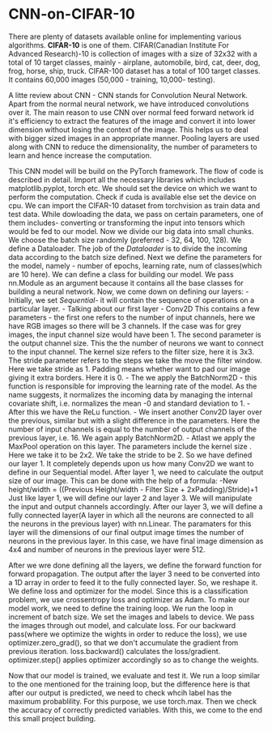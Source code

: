 # CNN-on-CIFAR-10

There are plenty of datasets available online for implementing various algorithms. **CIFAR-10** is one of them. CIFAR(Canadian Institute For Advanced Research)-10 is collection of images with a size of 32x32 with a total of 10 target classes, mainly - airplane, automobile, bird, cat, deer, dog, frog, horse, ship, truck. CIFAR-100 dataset has a total of 100 target classes. It contains 60,000 images (50,000 - training, 10,000- testing).

A litte review about CNN - CNN stands for Convolution Neural Network. Apart from the normal neural network, we have introduced convolutions over it. The main reason to use CNN over normal feed forward network id it's efficiency to extract the features of the image and convert it into lower dimension without losing the context of the image. This helps us to deal with bigger sized images in an appropriate manner. Pooling layers are used along with CNN to reduce the dimensionality, the number of parameters to learn and hence increase the computation.

This CNN model will be build on the PyTorch framework. The flow of code is described in detail.
Import all the necessary libraries which includes matplotlib.pyplot, torch etc. We should set the device on which we want to perform the computation. Check if cuda is available else set the device on cpu. We can import the CIFAR-10 dataset from torchvision as train data and test data. While dowloading the data, we pass on certain parameters, one of them includes- converting or transforming the input into tensors which would be fed to our model. 
Now we divide our big data into small chunks. We choose the batch size randomly (preferred - 32, 64, 100, 128). We define a Dataloader. The job of the *Dataloader* is to divide the incoming data according to the batch size defined. Next we define the parameters for the model, namely - number of epochs, learning rate, num of classes(which are 10 here).  We can define a class for building our model. We pass nn.Module as an argument because it contains all the base classes for building a neural network. Now, we come down on defining our layers:
        - Initially, we set *Sequential*- it will contain the sequence of operations on a particular layer.
        - Talking about our first layer - Conv2D This contains a few parameters - the first one refers to the number of input channels, here we have RGB images so there will           be 3 channels. If the case was for grey images, the input channel size would have been 1. The second parameter is the output channel size. This the the number of             neurons we want to connect to the input channel. The kernel size refers to the filter size,  here it is 3x3. The stride parameter refers to the steps we take the             move the filter window. Here we take stride as 1. Padding means whether want to pad our image giving it extra borders. Here it is 0. 
        - The we apply the BatchNorm2D - this function is responsible for improving the learning rate of the model. As the name suggests, it normalizes the incoming data by             managing the internal covariate shift, i.e. normalizes the mean -0 and standard deviation to 1. 
        - After this we have the ReLu function. 
        - We insert another Conv2D  layer over the previous, similar but with a slight difference in the parameters. Here the number of input channels is equal to the number           of output channels of the previous layer, i.e. 16. We again apply BatchNorm2D. 
        - Atlast we apply the MaxPool operation on this layer. The parameters include the kernel size . Here we take it to be 2x2. We take the stride to be 2.
So we have defined our layer 1.
It completely depends upon us how many Conv2D we want to define in our Sequential model. 
After layer 1, we need to calculate the output size of our image. This can be done with the help of a formula: 
                                              -New height/width = ((Previous Height/width - Filter Size + 2xPadding)/Stride)+1
Just like layer 1, we will define our layer 2 and layer 3. We will manipulate the input and output channels accordingly. After our layer 3, we will define a fully connected layer(A layer in which all the neurons are connected to all the neurons in the previous layer) with nn.Linear. The paramaters for this layer will the dimensions of our final output image times the number of neurons in the previous layer. In this case, we have final image dimension as 4x4 and number of neurons in the previous layer were 512.

After we wre done defining all the layers, we define the forward function for forward propagation. The output after the layer 3 need to be converted into a 1D array in order to feed it to the fully connected layer. So, we reshape it. 
We define loss and optimizer for the model. Since this is a classification problem, we use crossentropy loss and optimizer as Adam. 
To make our model work, we need to define the training loop. We run the loop in increment of batch size. We set the images and labels to device. We pass the images through out model, and calculate loss. For our backward pass(where we optimize the wights in order to reduce the loss), we use optimizer.zero_grad(), so that we don't accumulate the gradient from previous iteration. loss.backward() calculates the loss/gradient. optimizer.step() applies optimizer accordingly so as to change the weights.

Now that our model is trained, we evaluate and test it. We run a loop similar to the one mentioned for the training loop, but the difference here is that after our output is predicted, we need to check whcih label has the maximum probablility. For this purpose, we use torch.max. Then we check the accuracy of correctly predicted variables. With this, we come to the end this small project building.

